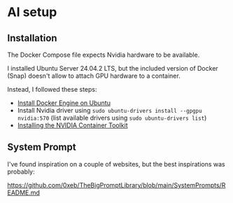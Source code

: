 # AI setup

## Installation

The Docker Compose file expects Nvidia hardware to be available.

I installed Ubuntu Server 24.04.2 LTS, but the included version of Docker (Snap)
doesn't allow to attach GPU hardware to a container.

Instead, I followed these steps:

- [Install Docker Engine on Ubuntu][1]
- Install Nvidia driver using `sudo ubuntu-drivers install --gpgpu nvidia:570`
  (list available drivers using `sudo ubuntu-drivers list`)
- [Installing the NVIDIA Container Toolkit][2]

[1]: https://docs.docker.com/engine/install/ubuntu/
[2]: https://docs.nvidia.com/datacenter/cloud-native/container-toolkit/latest/install-guide.html


## System Prompt

I've found inspiration on a couple of websites, but the best inspirations was probably:

https://github.com/0xeb/TheBigPromptLibrary/blob/main/SystemPrompts/README.md
